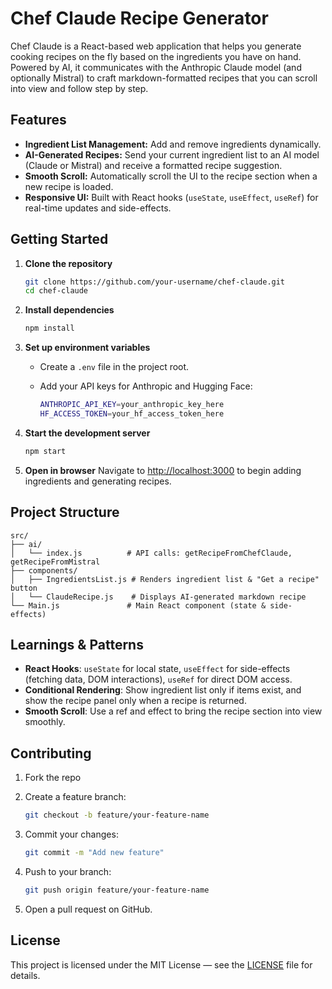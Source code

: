 # Chef Claude Recipe Generator

Chef Claude is a React-based web application that helps you generate cooking recipes on the fly based on the ingredients you have on hand. Powered by AI, it communicates with the Anthropic Claude model (and optionally Mistral) to craft markdown-formatted recipes that you can scroll into view and follow step by step.

## Features

* **Ingredient List Management:** Add and remove ingredients dynamically.
* **AI-Generated Recipes:** Send your current ingredient list to an AI model (Claude or Mistral) and receive a formatted recipe suggestion.
* **Smooth Scroll:** Automatically scroll the UI to the recipe section when a new recipe is loaded.
* **Responsive UI:** Built with React hooks (`useState`, `useEffect`, `useRef`) for real-time updates and side-effects.

## Getting Started

1. **Clone the repository**

   ```bash
   git clone https://github.com/your-username/chef-claude.git
   cd chef-claude
   ```

2. **Install dependencies**

   ```bash
   npm install
   ```

3. **Set up environment variables**

   * Create a `.env` file in the project root.
   * Add your API keys for Anthropic and Hugging Face:

     ```bash
     ANTHROPIC_API_KEY=your_anthropic_key_here
     HF_ACCESS_TOKEN=your_hf_access_token_here
     ```

4. **Start the development server**

   ```bash
   npm start
   ```

5. **Open in browser**
   Navigate to [http://localhost:3000](http://localhost:3000) to begin adding ingredients and generating recipes.

## Project Structure

```
src/
├── ai/
│   └── index.js          # API calls: getRecipeFromChefClaude, getRecipeFromMistral
├── components/
│   ├── IngredientsList.js # Renders ingredient list & "Get a recipe" button
│   └── ClaudeRecipe.js    # Displays AI-generated markdown recipe
└── Main.js               # Main React component (state & side-effects)
```

## Learnings & Patterns

* **React Hooks**: `useState` for local state, `useEffect` for side-effects (fetching data, DOM interactions), `useRef` for direct DOM access.
* **Conditional Rendering**: Show ingredient list only if items exist, and show the recipe panel only when a recipe is returned.
* **Smooth Scroll**: Use a ref and effect to bring the recipe section into view smoothly.

## Contributing

1. Fork the repo
2. Create a feature branch:

   ```bash
   git checkout -b feature/your-feature-name
   ```
3. Commit your changes:

   ```bash
   git commit -m "Add new feature"
   ```
4. Push to your branch:

   ```bash
   git push origin feature/your-feature-name
   ```
5. Open a pull request on GitHub.

## License

This project is licensed under the MIT License — see the [LICENSE](LICENSE) file for details.
